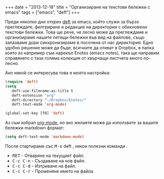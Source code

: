 +++
date = "2013-12-18"
title = "Организиране на текстови бележки с emacs"
tags = ["emacs", "deft"]
+++

Преди няколко дни открих [deft](http://jblevins.org/projects/deft/) за emacs, който служи за бързо преглеждате, филтриране и редакция на директории с обикновени текстови бележки. Това ще рече, че лесно може да преглеждаме и организираме нашите летящи бележки във вид на файлове, също запазваме дори синхронизираме в посочена от нас директория. Едно удобно решение може да бъде, всичките да отиват в Dropbox, в папка която аз например съм нарекъл Enotes (еmacs notes), така ще направим справянето с тази голяма колекция от хвърчащи листчета много по-лесно.

Ако някой се интересува това е моята настройка:

```cl
(require 'deft)
(setq
   deft-use-filename-as-title t
   deft-extension "org"
   deft-directory "~/Dropbox/Enotes/"
   deft-text-mode 'org-mode)

(global-set-key [f8] 'deft)
```

Аз съм избрал [org-mode](http://orgmode.org/), но ако желаете може да използвате за вашите бележки markdown формат:

```cl
(setq deft-text-mode 'markdown-mode)
```

После стартираме със <kbd>M-x</kbd> deft , някои полезни команди .

- <kbd>RET</kbd> - Отваряне на текущият файл.
- <kbd>C-c C-n</kbd> - Създаване на нов файл.
- <kbd>C-c C-d</kbd> - Изтриване на файл.
- <kbd>C-c C-r</kbd> - Променяне името на файла.

